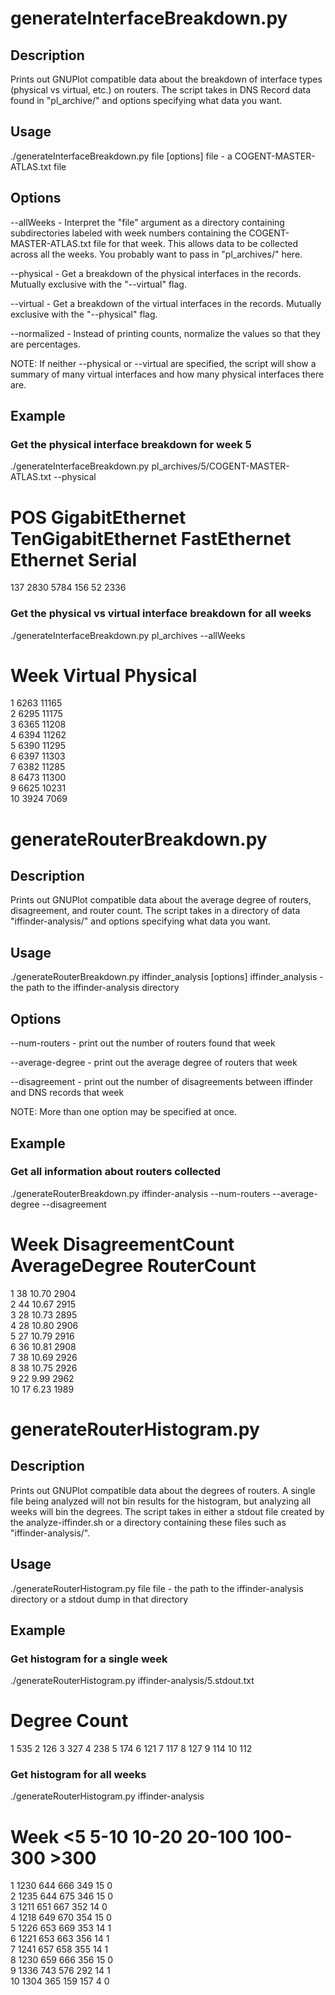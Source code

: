 generateInterfaceBreakdown.py
=============================

Description
------------
Prints out GNUPlot compatible data about the breakdown of interface types (physical vs virtual, etc.) on routers. The script takes in DNS Record data found in "pl_archive/" and options specifying what data you want.

Usage
------
./generateInterfaceBreakdown.py file [options]
file - a COGENT-MASTER-ATLAS.txt file

Options
--------
--allWeeks - Interpret the "file" argument as a directory containing subdirectories labeled with week numbers containing the COGENT-MASTER-ATLAS.txt file for that week. This allows data to be collected across all the weeks. You probably want to pass in "pl_archives/" here.

--physical - Get a breakdown of the physical interfaces in the records. Mutually exclusive with the "--virtual" flag.

--virtual - Get a breakdown of the virtual interfaces in the records. Mutually exclusive with the "--physical" flag.

--normalized - Instead of printing counts, normalize the values so that they are percentages.

NOTE: If neither --physical or --virtual are specified, the script will show a summary of many virtual interfaces and how many physical interfaces there are.

Example
--------

### Get the physical interface breakdown for week 5
./generateInterfaceBreakdown.py pl_archives/5/COGENT-MASTER-ATLAS.txt --physical


# POS	GigabitEthernet	TenGigabitEthernet	FastEthernet	Ethernet	Serial	
137	2830	5784	156	52	2336	

### Get the physical vs virtual interface breakdown for all weeks
./generateInterfaceBreakdown.py pl_archives --allWeeks

# Week	Virtual	Physical	
1	6263	11165	
2	6295	11175	
3	6365	11208	
4	6394	11262	
5	6390	11295	
6	6397	11303	
7	6382	11285	
8	6473	11300	
9	6625	10231	
10	3924	7069	

generateRouterBreakdown.py
=============================

Description
------------
Prints out GNUPlot compatible data about the average degree of routers, disagreement, and router count. The script takes in a directory of data "iffinder-analysis/" and options specifying what data you want.

Usage
------
./generateRouterBreakdown.py iffinder_analysis [options]
iffinder_analysis - the path to the iffinder-analysis directory

Options
--------
--num-routers - print out the number of routers found that week

--average-degree - print out the average degree of routers that week

--disagreement - print out the number of disagreements between iffinder and DNS records that week

NOTE: More than one option may be specified at once.

Example
--------

### Get all information about routers collected
./generateRouterBreakdown.py iffinder-analysis --num-routers --average-degree --disagreement

# Week	DisagreementCount	AverageDegree	RouterCount	
1	38	10.70	2904	
2	44	10.67	2915	
3	28	10.73	2895	
4	28	10.80	2906	
5	27	10.79	2916	
6	36	10.81	2908	
7	38	10.69	2926	
8	38	10.75	2926	
9	22	9.99	2962	
10	17	6.23	1989	

generateRouterHistogram.py
=============================

Description
------------
Prints out GNUPlot compatible data about the degrees of routers. A single file being analyzed will not bin results for the histogram, but analyzing all weeks will bin the degrees.  The script takes in either a stdout file created by the analyze-iffinder.sh or a directory containing these files such as "iffinder-analysis/".

Usage
------
./generateRouterHistogram.py file
file - the path to the iffinder-analysis directory or a stdout dump in that directory

Example
--------

### Get histogram for a single week
./generateRouterHistogram.py iffinder-analysis/5.stdout.txt

# Degree	Count	
1	535	
2	126	
3	327	
4	238	
5	174	
6	121	
7	117	
8	127	
9	114	
10	112	

### Get histogram for all weeks
./generateRouterHistogram.py iffinder-analysis

# Week	<5	5-10	10-20	20-100	100-300	>300	
1	1230	644	666	349	15	0	
2	1235	644	675	346	15	0	
3	1211	651	667	352	14	0	
4	1218	649	670	354	15	0	
5	1226	653	669	353	14	1	
6	1221	653	663	356	14	1	
7	1241	657	658	355	14	1	
8	1230	659	666	356	15	0	
9	1336	743	576	292	14	1	
10	1304	365	159	157	4	0	
